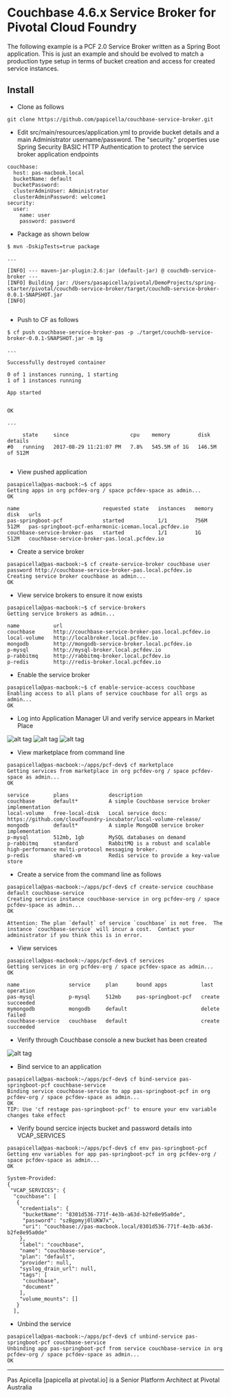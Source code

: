 <H1>Couchbase 4.6.x Service Broker for Pivotal Cloud Foundry </h1>

The following example is a PCF 2.0 Service Broker written as a Spring Boot application. This is just an example and should
be evolved to match a production type setup in terms of bucket creation and access for created service instances.

<h2> Install </h2>

- Clone as follows

```
git clone https://github.com/papicella/couchbase-service-broker.git
```

- Edit src/main/resources/application.yml to provide bucket details and a main Administrator username/password. The "security." 
properties use Spring Security BASIC HTTP Authentication to protect the service broker application endpoints 

```
couchbase:
  host: pas-macbook.local
  bucketName: default
  bucketPassword:
  clusterAdminUser: Administrator
  clusterAdminPassword: welcome1
security:
  user:
    name: user
    password: password
```
 
- Package as shown below

```
$ mvn -DskipTests=true package

...

[INFO] --- maven-jar-plugin:2.6:jar (default-jar) @ couchdb-service-broker ---
[INFO] Building jar: /Users/pasapicella/pivotal/DemoProjects/spring-starter/pivotal/couchdb-service-broker/target/couchdb-service-broker-0.0.1-SNAPSHOT.jar
[INFO]


```

- Push to CF as follows
 
```
$ cf push couchbase-service-broker-pas -p ./target/couchdb-service-broker-0.0.1-SNAPSHOT.jar -m 1g

...

Successfully destroyed container

0 of 1 instances running, 1 starting
1 of 1 instances running

App started


OK

...

     state     since                    cpu    memory         disk             details
#0   running   2017-08-29 11:21:07 PM   7.8%   545.5M of 1G   146.5M of 512M


```

- View pushed application 

```
pasapicella@pas-macbook:~$ cf apps
Getting apps in org pcfdev-org / space pcfdev-space as admin...
OK

name                           requested state   instances   memory   disk   urls
pas-springboot-pcf             started           1/1         756M     512M   pas-springboot-pcf-enharmonic-iceman.local.pcfdev.io
couchbase-service-broker-pas   started           1/1         1G       512M   couchbase-service-broker-pas.local.pcfdev.io
```

- Create a service broker 

```
pasapicella@pas-macbook:~$ cf create-service-broker couchbase user password http://couchbase-service-broker-pas.local.pcfdev.io
Creating service broker couchbase as admin...
OK
```

- View service brokers to ensure it now exists

```
pasapicella@pas-macbook:~$ cf service-brokers
Getting service brokers as admin...

name           url
couchbase      http://couchbase-service-broker-pas.local.pcfdev.io
local-volume   http://localbroker.local.pcfdev.io
mongodb        http://mongodb-service-broker.local.pcfdev.io
p-mysql        http://mysql-broker.local.pcfdev.io
p-rabbitmq     http://rabbitmq-broker.local.pcfdev.io
p-redis        http://redis-broker.local.pcfdev.io
```

- Enable the service broker

```
pasapicella@pas-macbook:~$ cf enable-service-access couchbase
Enabling access to all plans of service couchbase for all orgs as admin...
OK
```

- Log into Application Manager UI and verify service appears in Market Place

![alt tag](https://image.ibb.co/n92FRv/couchbase_sb_1.png)
![alt tag](https://image.ibb.co/fFX4KF/couchbase_sb_2.png)
![alt tag](https://image.ibb.co/m7ctDa/couchbase_sb_3.png)


- View marketplace from command line

```
pasapicella@pas-macbook:~/apps/pcf-dev$ cf marketplace
Getting services from marketplace in org pcfdev-org / space pcfdev-space as admin...
OK

service        plans             description
couchbase      default*          A simple Couchbase service broker implementation
local-volume   free-local-disk   Local service docs: https://github.com/cloudfoundry-incubator/local-volume-release/
mongodb        default*          A simple MongoDB service broker implementation
p-mysql        512mb, 1gb        MySQL databases on demand
p-rabbitmq     standard          RabbitMQ is a robust and scalable high-performance multi-protocol messaging broker.
p-redis        shared-vm         Redis service to provide a key-value store
```

- Create a service from the command line as follows

```
pasapicella@pas-macbook:~/apps/pcf-dev$ cf create-service couchbase default couchbase-service
Creating service instance couchbase-service in org pcfdev-org / space pcfdev-space as admin...
OK

Attention: The plan `default` of service `couchbase` is not free.  The instance `couchbase-service` will incur a cost.  Contact your administrator if you think this is in error.

```

- View services

```
pasapicella@pas-macbook:~/apps/pcf-dev$ cf services
Getting services in org pcfdev-org / space pcfdev-space as admin...
OK

name                service     plan      bound apps           last operation
pas-mysql           p-mysql     512mb     pas-springboot-pcf   create succeeded
mymongodb           mongodb     default                        delete failed
couchbase-service   couchbase   default                        create succeeded
```

- Verify through Couchbase console a new bucket has been created

![alt tag](https://image.ibb.co/mfQieF/couchbase_sb_4.png)

- Bind service to an application

```
pasapicella@pas-macbook:~/apps/pcf-dev$ cf bind-service pas-springboot-pcf couchbase-service
Binding service couchbase-service to app pas-springboot-pcf in org pcfdev-org / space pcfdev-space as admin...
OK
TIP: Use 'cf restage pas-springboot-pcf' to ensure your env variable changes take effect
```

- Verify bound sercice injects bucket and password details into VCAP_SERVICES

```
pasapicella@pas-macbook:~/apps/pcf-dev$ cf env pas-springboot-pcf
Getting env variables for app pas-springboot-pcf in org pcfdev-org / space pcfdev-space as admin...
OK

System-Provided:
{
 "VCAP_SERVICES": {
  "couchbase": [
   {
    "credentials": {
     "bucketName": "8301d536-771f-4e3b-a63d-b2fe8e95a0de",
     "password": "szBgpmyj0lUKW7x",
     "uri": "couchbase://pas-macbook.local/8301d536-771f-4e3b-a63d-b2fe8e95a0de"
    },
    "label": "couchbase",
    "name": "couchbase-service",
    "plan": "default",
    "provider": null,
    "syslog_drain_url": null,
    "tags": [
     "couchbase",
     "document"
    ],
    "volume_mounts": []
   }
  ],

```

- Unbind the service

```
pasapicella@pas-macbook:~/apps/pcf-dev$ cf unbind-service pas-springboot-pcf couchbase-service
Unbinding app pas-springboot-pcf from service couchbase-service in org pcfdev-org / space pcfdev-space as admin...
OK
```

<hr />
Pas Apicella [papicella at pivotal.io] is a Senior Platform Architect at Pivotal Australia 
